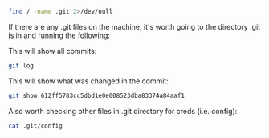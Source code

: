 ```bash
find / -name .git 2>/dev/null
```
If there are any .git files on the machine, it's worth going to the directory .git is in and running the following:

This will show all commits:
```bash
git log
```
This will show what was changed in the commit:
```bash
git show 612ff5783cc5dbd1e0e008523dba83374a84aaf1
```
Also worth checking other files in .git directory for creds (i.e. config):
```bash
cat .git/config
```
